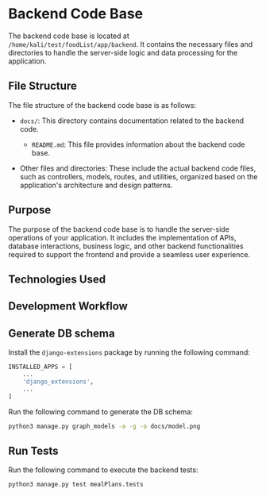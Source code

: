 # Backend Code Base

The backend code base is located at `/home/kali/test/foodList/app/backend`. It contains the necessary files and directories to handle the server-side logic and data processing for the application.

## File Structure

The file structure of the backend code base is as follows:

- `docs/`: This directory contains documentation related to the backend code.
    - `README.md`: This file provides information about the backend code base.

- Other files and directories: These include the actual backend code files, such as controllers, models, routes, and utilities, organized based on the application's architecture and design patterns.

## Purpose

The purpose of the backend code base is to handle the server-side operations of your application. It includes the implementation of APIs, database interactions, business logic, and other backend functionalities required to support the frontend and provide a seamless user experience.

## Technologies Used

## Development Workflow

## Generate DB schema

Install the `django-extensions` package by running the following command:

```python
INSTALLED_APPS = [
    ...
    'django_extensions',
    ...
]
```

Run the following command to generate the DB schema:

```bash
python3 manage.py graph_models -a -g -o docs/model.png
```

## Run Tests

Run the following command to execute the backend tests:

```bash
python3 manage.py test mealPlans.tests
```
